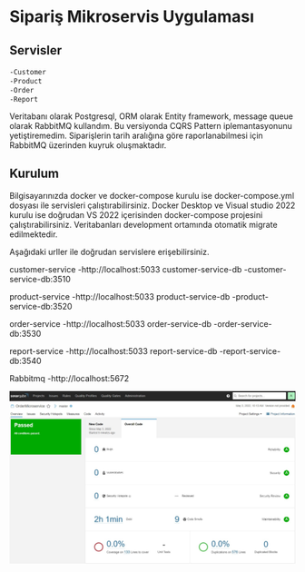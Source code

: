 # Sipariş Mikroservis Uygulaması

## Servisler
    -Customer
    -Product
    -Order
    -Report

Veritabanı olarak Postgresql, ORM olarak Entity framework, message queue olarak RabbitMQ kullandım. Bu versiyonda CQRS Pattern iplemantasyonunu yetiştiremedim.
Siparişlerin tarih aralığına göre raporlanabilmesi için RabbitMQ üzerinden kuyruk oluşmaktadır.

## Kurulum
Bilgisayarınızda docker ve docker-compose kurulu ise docker-compose.yml dosyası ile servisleri çalıştırabilirsiniz.
Docker Desktop ve Visual studio 2022 kurulu ise doğrudan VS 2022 içerisinden docker-compose projesini çalıştırabilirsiniz. 
Veritabanları development ortamında otomatik migrate edilmektedir.  

Aşağıdaki urller ile doğrudan servislere erişebilirsiniz.
 

customer-service
	-http://localhost:5033
customer-service-db
	-customer-service-db:3510
		
product-service
	-http://localhost:5033
product-service-db
	-product-service-db:3520

order-service
	-http://localhost:5033
order-service-db
	-order-service-db:3530

report-service
	-http://localhost:5033
report-service-db
	-report-service-db:3540
	
Rabbitmq
	-http://localhost:5672
	

![alt text](https://github.com/chtygt/OrderMicroService/blob/master/Sonarqube.jpg?raw=true)

